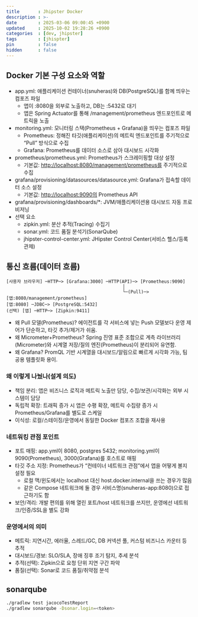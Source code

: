 ```yaml
---
title       : Jhipster Docker
description : >-
date        : 2025-03-06 09:00:45 +0900
updated     : 2025-10-02 19:28:26 +0900
categories  : [dev, jhipster]
tags        : [jhispter]
pin         : false
hidden      : false
---
```


## Docker 기본 구성 요소와 역할

- app.yml: 애플리케이션 컨테이너(snuheras)와 DB(PostgreSQL)를 함께 띄우는 컴포즈 파일
  - 앱이 :8080을 외부로 노출하고, DB는 :5432로 대기
  - 앱은 Spring Actuator를 통해 /management/prometheus 엔드포인트로 메트릭을 노출
- monitoring.yml: 모니터링 스택(Prometheus + Grafana)을 띄우는 컴포즈 파일
  - Prometheus: 정해진 타깃(애플리케이션)의 메트릭 엔드포인트를 주기적으로 “Pull” 방식으로 수집
  - Grafana: Prometheus를 데이터 소스로 삼아 대시보드 시각화
- prometheus/prometheus.yml: Prometheus가 스크레이핑할 대상 설정
  - 기본값: <http://localhost:8080/management/prometheus를> 주기적으로 수집
- grafana/provisioning/datasources/datasource.yml: Grafana가 접속할 데이터 소스 설정
  - 기본값: <http://localhost:9090의> Prometheus API
- grafana/provisioning/dashboards/\*: JVM/애플리케이션용 대시보드 자동 프로비저닝
- 선택 요소
  - zipkin.yml: 분산 추적(Tracing) 수집기
  - sonar.yml: 코드 품질 분석기(SonarQube)
  - jhipster-control-center.yml: JHipster Control Center(서비스 헬스/등록 관제)

## 통신 흐름(데이터 흐름)

```
[사용자 브라우저] ─HTTP─> [Grafana:3000] ─HTTP(API)─> [Prometheus:9090]
                                            │
                                            └─(Pull)─> [앱:8080/management/prometheus]
[앱:8080] ─JDBC─> [PostgreSQL:5432]
(선택) [앱] ─HTTP─> [Zipkin:9411]
```

- 왜 Pull 모델(Prometheus)? 에이전트를 각 서비스에 넣는 Push 모델보다 운영 제어가 단순하고, 타깃 추가/제거가 쉬움.
- 왜 Micrometer+Prometheus? Spring 진영 표준 조합으로 계측 라이브러리(Micrometer)와 시계열 저장/질의 엔진(Prometheus)이 분리되어 유연함.
- 왜 Grafana? PromQL 기반 시계열을 대시보드/알림으로 빠르게 시각화 가능, 팀 공용 템플릿화 용이.

### 왜 이렇게 나눴나(설계 의도)

- 책임 분리: 앱은 비즈니스 로직과 메트릭 노출만 담당, 수집/보관/시각화는 외부 시스템이 담당
- 독립적 확장: 트래픽 증가 시 앱은 수평 확장, 메트릭 수집량 증가 시 Prometheus/Grafana를 별도로 스케일
- 이식성: 로컬/스테이징/운영에서 동일한 Docker 컴포즈 조합을 재사용

### 네트워킹 관점 포인트

- 포트 매핑: app.yml이 8080, postgres 5432; monitoring.yml이 9090(Prometheus), 3000(Grafana)를 호스트로 매핑
- 타깃 주소 지정: Prometheus가 “컨테이너 네트워크 관점”에서 앱을 어떻게 볼지 설정 필요
  - 로컬 맥/윈도에서는 localhost 대신 host.docker.internal을 쓰는 경우가 많음
  - 같은 Compose 네트워크에 둘 경우 서비스명(snuheras-app:8080)으로 접근하기도 함
- 보안/격리: 개발 편의를 위해 열린 포트/host 네트워크를 쓰지만, 운영에선 네트워크/인증/SSL을 별도 강화

### 운영에서의 의미

- 메트릭: 지연시간, 에러율, 스레드/GC, DB 커넥션 풀, 커스텀 비즈니스 카운터 등 추적
- 대시보드/경보: SLO/SLA, 장애 징후 조기 탐지, 추세 분석
- 추적(선택): Zipkin으로 요청 단위 지연 구간 파악
- 품질(선택): Sonar로 코드 품질/취약점 분석


## sonarqube
```sh
./gradlew test jacocoTestReport
./gradlew sonarqube -Dsonar.login=<token>

```
